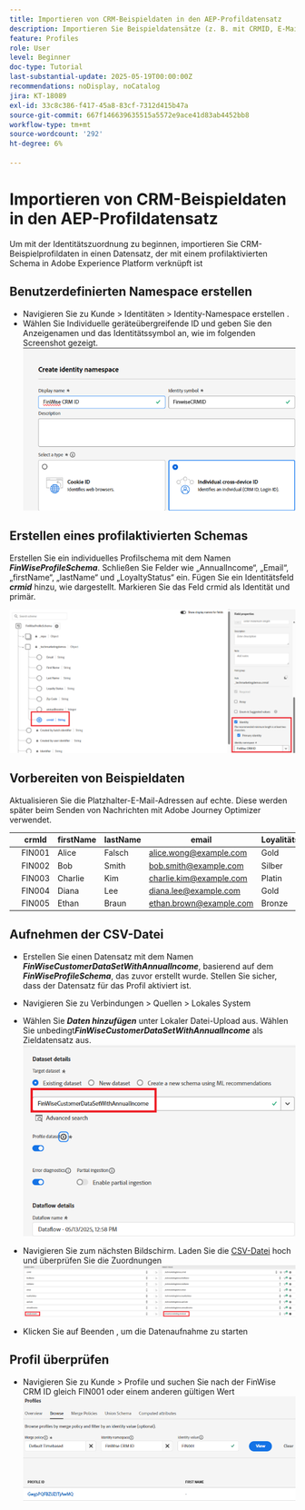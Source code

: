 ```yaml
---
title: Importieren von CRM-Beispieldaten in den AEP-Profildatensatz
description: Importieren Sie Beispieldatensätze (z. B. mit CRMID, E-Mail, Einkommen, Postleitzahl), um zu überprüfen, ob AEP diese Profile anhand freigegebener Kennungen wie ECID korrekt mit anonymen Web-Besuchern verknüpfen kann.
feature: Profiles
role: User
level: Beginner
doc-type: Tutorial
last-substantial-update: 2025-05-19T00:00:00Z
recommendations: noDisplay, noCatalog
jira: KT-18089
exl-id: 33c8c386-f417-45a8-83cf-7312d415b47a
source-git-commit: 667f146639635515a5572e9ace41d83ab4452bb8
workflow-type: tm+mt
source-wordcount: '292'
ht-degree: 6%

---
```


# Importieren von CRM-Beispieldaten in den AEP-Profildatensatz

Um mit der Identitätszuordnung zu beginnen, importieren Sie CRM-Beispielprofildaten in einen Datensatz, der mit einem profilaktivierten Schema in Adobe Experience Platform verknüpft ist

## Benutzerdefinierten Namespace erstellen

* Navigieren Sie zu Kunde > Identitäten > Identity-Namespace erstellen .
* Wählen Sie Individuelle geräteübergreifende ID und geben Sie den Anzeigenamen und das Identitätssymbol an, wie im folgenden Screenshot gezeigt.
  ![custom-namespace](assets/custom-namespace.png)

## Erstellen eines profilaktivierten Schemas

Erstellen Sie ein individuelles Profilschema mit dem Namen **_FinWiseProfileSchema_**. Schließen Sie Felder wie „AnnualIncome“, „Email“, „firstName“, „lastName“ und „LoyaltyStatus“ ein.
Fügen Sie ein Identitätsfeld **_crmid_** hinzu, wie dargestellt. Markieren Sie das Feld crmid als Identität und primär.


![profile-schema](assets/finwise-profile-schema.png)

## Vorbereiten von Beispieldaten

Aktualisieren Sie die Platzhalter-E-Mail-Adressen auf echte. Diese werden später beim Senden von Nachrichten mit Adobe Journey Optimizer verwendet.

|   | crmId | firstName | lastName | email | Loyalitätsstatus | Postleitzahl | Jahreseinkommen |
|---|--------|-----------|----------|-------------------------|---------------|---------|--------------|
|   | FIN001 | Alice | Falsch | alice.wong@example.com | Gold | 92128 | 120000 |
|   | FIN002 | Bob | Smith | bob.smith@example.com | Silber | 92126 | 85000 |
|   | FIN003 | Charlie | Kim | charlie.kim@example.com | Platin | 60614 | 175000 |
|   | FIN004 | Diana | Lee | diana.lee@example.com | Gold | 30303 | 98000 |
|   | FIN005 | Ethan | Braun | ethan.brown@example.com | Bronze | 75201 | 60000 |

## Aufnehmen der CSV-Datei

* Erstellen Sie einen Datensatz mit dem Namen **_FinWiseCustomerDataSetWithAnnualIncome_**, basierend auf dem **_FinWiseProfileSchema_**, das zuvor erstellt wurde. Stellen Sie sicher, dass der Datensatz für das Profil aktiviert ist.

* Navigieren Sie zu Verbindungen > Quellen > Lokales System
* Wählen Sie **_Daten hinzufügen_** unter Lokaler Datei-Upload aus. Wählen Sie unbedingt _&#x200B;**FinWiseCustomerDataSetWithAnnualIncome**&#x200B;_ als Zieldatensatz aus.
  ![ingest-csv](assets/ingest-csv-into-dataset.png)
* Navigieren Sie zum nächsten Bildschirm. Laden Sie die [CSV-Datei](assets/finwise_profiles.csv) hoch und überprüfen Sie die Zuordnungen
  ![Zuordnungen](assets/mappings.png)

* Klicken Sie auf Beenden , um die Datenaufnahme zu starten

## Profil überprüfen

* Navigieren Sie zu Kunde > Profile und suchen Sie nach der FinWise CRM ID gleich FIN001 oder einem anderen gültigen Wert
  ![verify-profile](assets/verify-profiles.png)
